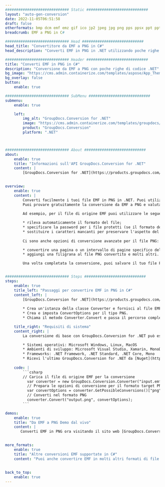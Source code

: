 ```yaml
---
############################# Static ############################
layout: "auto-gen-conversion"
date: 2022-11-05T06:51:58
draft: false
otherformats: bmp dcm emf emz gif ico jp2 jpeg jpg png pps ppsx ppt pptx psb psd svg svgz tga tif tiff webp wmf wmz
breadcrumb: EMF a PNG in C#

############################# Head ############################
head_title: "Convertitore da EMF a PNG in C#"
head_description: "Converti EMF in PNG in .NET utilizzando poche righe di codice. Utilizza l'API di conversione dei documenti di GroupDocs per convertire oltre 160 formati di file."

############################# Header ############################
title: "Converti EMF in PNG in C#"
description: "Conversione da EMF a PNG con poche righe di codice .NET"
bg_image: "https://cms.admin.containerize.com/templates/aspose/App_Themes/V3/images/bg/header1.png"
bg_overlay: false
button:
    enable: true

############################# SubMenu ############################
submenu:
    enable: true

    left:
        img_alt: "GroupDocs.Conversion for .NET"
        image: "https://cms.admin.containerize.com/templates/groupdocs/images/product-logos/90x90-noborder/groupdocs-conversion-net.png"
        product: "GroupDocs.Conversion"
        platform: ".NET"



############################# About ############################
about:
    enable: true
    title: "Informazioni sull'API GroupDocs.Conversion for .NET"
    content: |
        [GroupDocs.Conversion for .NET](https://products.groupdocs.com/conversion/net/) può essere utilizzato per convertire Microsoft Word, Excel, PowerPoint, PDF, Visio e altri formati. GroupDocs.Conversion è un'API standalone adatta per sistemi interni e back-end in cui sono richieste prestazioni elevate. Non dipende da alcun software come Microsoft o Open Office.
    

overview:
    enable: true
    content: |
        Converti facilmente i tuoi file EMF in PNG in .NET. Puoi utilizzare solo un paio di righe di codice C# in qualsiasi piattaforma a tua scelta come: Windows, Linux, macOS.
        Puoi provare gratuitamente la conversione da EMF a PNG e valutare la qualità dei risultati della conversione. Insieme a semplici scenari di conversione di file, puoi provare opzioni più avanzate per caricare il file di origine EMF e per salvare il risultato di output PNG. 
        
        Ad esempio, per il file di origine EMF puoi utilizzare le seguenti opzioni di caricamento:

        * rileva automaticamente il formato del file;
        * specificare la password per i file protetti (se il formato del file lo supporta);
        * sostituire i caratteri mancanti per preservare l'aspetto del documento.
        
        Ci sono anche opzioni di conversione avanzate per il file PNG:

        * convertire una pagina o un intervallo di pagine specifico del documento;
        * aggiungi una filigrana al file PNG convertito e molti altri.

        Una volta completata la conversione, puoi salvare il tuo file PNG nel percorso del file locale o in qualsiasi archivio di terze parti come FTP, Amazon S3, Google Drive, Dropbox ecc. Nota: per convertire EMF in {{ TO}} non è necessario alcun software aggiuntivo installato, come MS Office, Open Office, Adobe Acrobat Reader ecc.


############################# Steps ############################
steps:
    enable: true
    title_left: "Passaggi per convertire EMF in PNG in C#"
    content_left: |
        [GroupDocs.Conversion for .NET](https://products.groupdocs.com/conversion/net/) consente agli sviluppatori di convertire facilmente un file EMF in PNG con poche righe di codice.
        
        * Crea un'istanza della classe Converter e fornisci al file EMF il percorso completo
        * Crea e imposta ConvertOptions per il tipo PNG.
        * Chiama il metodo Converter.Convert e passa il percorso completo e il formato (PNG) come parametro

    title_right: "Requisiti di sistema"
    content_right: |
        La conversione di base con GroupDocs.Conversion for .NET può essere eseguita in pochi semplici passaggi. Le nostre API sono supportate su tutte le principali piattaforme e sistemi operativi. Prima di eseguire il codice seguente, assicurati di avere i seguenti prerequisiti installati sul tuo sistema.

        * Sistemi operativi: Microsoft Windows, Linux, MacOS
        * Ambienti di sviluppo: Microsoft Visual Studio, Xamarin, MonoDevelop
        * Frameworks: .NET Framework, .NET Standard, .NET Core, Mono
        * Ricevi l'ultimo GroupDocs.Conversion for .NET da [Nuget](https://www.nuget.org/packages/groupdocs.conversion)
         
    code: |
        ```csharp    
        // Carica il file di origine EMF per la conversione
          var converter = new GroupDocs.Conversion.Converter("input.emf");
          // Prepara le opzioni di conversione per il formato target PNG
          var convertOptions = converter.GetPossibleConversions()["png"].ConvertOptions;
          // Converti nel formato PNG
          converter.Convert("output.png", convertOptions);
        ```

demos:
    enable: true
    title: "Da EMF a PNG Demo dal vivo"
    content: |
       Converti EMF in PNG ora visitando il sito web [GroupDocs.Conversion App](https://products.groupdocs.app/conversion/family). La demo online presenta i seguenti vantaggi
          

more_formats:
    enable: true
    title: "Altre conversioni EMF supportate in C#"
    content: "Puoi anche convertire EMF in molti altri formati di file. Si prega di consultare l'elenco di seguito."
       
       
back_to_top:
    enable: true
---
```

